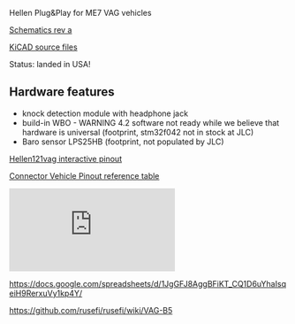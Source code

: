 Hellen Plug&Play for ME7 VAG vehicles

[Schematics rev a](https://github.com/rusefi/hellen121vag/raw/main/boards/hellen121vag-a/board/hellen121vag-a-schematic.pdf)

[KiCAD source files](https://github.com/rusefi/hellen121vag)

Status: landed in USA!


## Hardware features

* knock detection module with headphone jack
* build-in WBO - WARNING 4.2 software not ready while we believe that hardware is universal (footprint, stm32f042 not in stock at JLC)
* Baro sensor LPS25HB (footprint, not populated by JLC)



[Hellen121vag interactive pinout](https://rusefi.com/docs/pinouts/hellen/hellen121vag/)

[Connector Vehicle Pinout reference table](https://docs.google.com/spreadsheets/d/1H0cZPAJFbpprgSu1Y8BiAYzXbqddvIn-Hhod4QCVQwk)

![x](https://rusefi.com/forum/download/file.php?id=7575)


https://docs.google.com/spreadsheets/d/1JgGFJ8AggBFiKT_CQ1D6uYhaIsqeiH9RerxuVy1kp4Y/


https://github.com/rusefi/rusefi/wiki/VAG-B5
